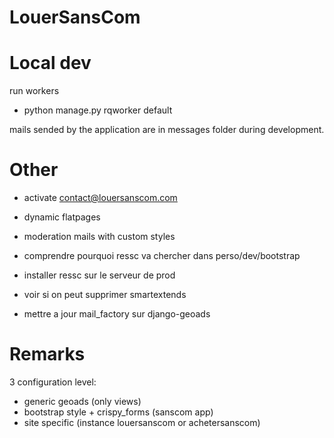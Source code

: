LouerSansCom
============

Local dev
=========

run workers
* python manage.py rqworker default

mails sended by the application are in messages folder during development.

Other
=====

* activate contact@louersanscom.com
* dynamic flatpages
* moderation mails with custom styles

* comprendre pourquoi ressc va chercher dans perso/dev/bootstrap
* installer ressc sur le serveur de prod
* voir si on peut supprimer smartextends
* mettre a jour mail_factory sur django-geoads

Remarks
=======

3 configuration level:
* generic geoads (only views)
* bootstrap style + crispy_forms (sanscom app)
* site specific (instance louersanscom or achetersanscom)